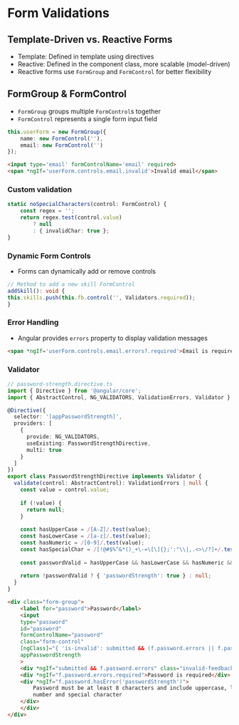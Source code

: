 # Form Validations
## Template-Driven vs. Reactive Forms
- Template: Defined in template using directives
- Reactive: Defined in the component class, more scalable (model-driven)
- Reactive forms use `FormGroup` and `FormControl` for better flexibility

## FormGroup & FormControl
- `FormGroup` groups multiple `FormControl`s together
- `FormControl` represents a single form input field

```ts
this.userForm = new FormGroup({
    name: new FormControl(''),
    email: new FormControl('')
});
```
```html
<input type='email' formControlName='email' required>
<span *ngIf='userForm.controls.email.invalid'>Invalid email</span>
```
### Custom validation
```ts
static noSpecialCharacters(control: FormControl) {
    const regex = '';
    return regex.test(control.value) 
        ? null 
        : { invalidChar: true };
}
```

### Dynamic Form Controls
- Forms can dynamically add or remove controls
```ts
// Method to add a new skill FormControl
addSkill(): void {
this.skills.push(this.fb.control('', Validators.required));
}
```

### Error Handling
- Angular provides `errors` property to display validation messages
```html
<span *ngIf='userForm.controls.email.errors?.required'>Email is required</span>
```

### Validator
```ts
// password-strength.directive.ts
import { Directive } from '@angular/core';
import { AbstractControl, NG_VALIDATORS, ValidationErrors, Validator } from '@angular/forms';

@Directive({
  selector: '[appPasswordStrength]',
  providers: [
    { 
      provide: NG_VALIDATORS,
      useExisting: PasswordStrengthDirective,
      multi: true 
    }
  ]
})
export class PasswordStrengthDirective implements Validator {
  validate(control: AbstractControl): ValidationErrors | null {
    const value = control.value;
    
    if (!value) {
      return null;
    }
    
    const hasUpperCase = /[A-Z]/.test(value);
    const hasLowerCase = /[a-z]/.test(value);
    const hasNumeric = /[0-9]/.test(value);
    const hasSpecialChar = /[!@#$%^&*()_+\-=\[\]{};':"\\|,.<>\/?]+/.test(value);
    
    const passwordValid = hasUpperCase && hasLowerCase && hasNumeric && hasSpecialChar && value.length >= 8;
    
    return !passwordValid ? { 'passwordStrength': true } : null;
  }
}
```

```html
<div class="form-group">
    <label for="password">Password</label>
    <input 
    type="password" 
    id="password" 
    formControlName="password" 
    class="form-control"
    [ngClass]="{ 'is-invalid': submitted && (f.password.errors || f.password.hasError('passwordStrength')) }"
    appPasswordStrength
    >
    <div *ngIf="submitted && f.password.errors" class="invalid-feedback">
    <div *ngIf="f.password.errors.required">Password is required</div>
    <div *ngIf="f.password.hasError('passwordStrength')">
        Password must be at least 8 characters and include uppercase, lowercase, 
        number and special character
    </div>
    </div>
</div>
```